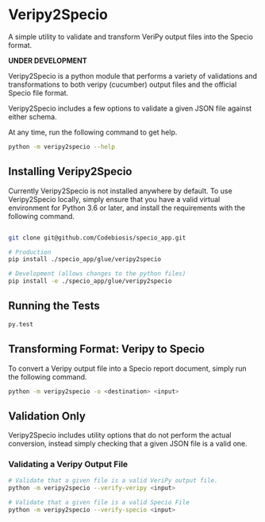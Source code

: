 # Veripy2Specio

A simple utility to validate and transform VeriPy output files into the Specio format.

**UNDER DEVELOPMENT**

Veripy2Specio is a python module that performs a variety of validations and transformations to both veripy (cucumber) output files and the official Specio file format.

Veripy2Specio includes a few options to validate a given JSON file against either schema.

At any time, run the following command to get help.

```bash
python -m veripy2specio --help
```

## Installing Veripy2Specio

Currently Veripy2Specio is not installed anywhere by default. To use Veripy2Specio locally, simply ensure that you have a valid virtual environment for Python 3.6 or later, and install the requirements with the following command.

```bash

git clone git@github.com/Codebiosis/specio_app.git

# Production
pip install ./specio_app/glue/veripy2specio

# Development (allows changes to the python files)
pip install -e ./specio_app/glue/veripy2specio
```


## Running the Tests

```bash
py.test
```


## Transforming Format: Veripy to Specio

To convert a Veripy output file into a Specio report document, simply run the following command.

```bash
python -m veripy2specio -o <destination> <input>
```


## Validation Only

Veripy2Specio includes utility options that do not perform the actual conversion, instead simply checking that a given JSON file is a valid one.


### Validating a Veripy Output File


```bash
# Validate that a given file is a valid VeriPy output file.
python -m veripy2specio --verify-veripy <input>

# Validate that a given file is a valid Specio File
python -m veripy2specio --verify-specio <input>
```
